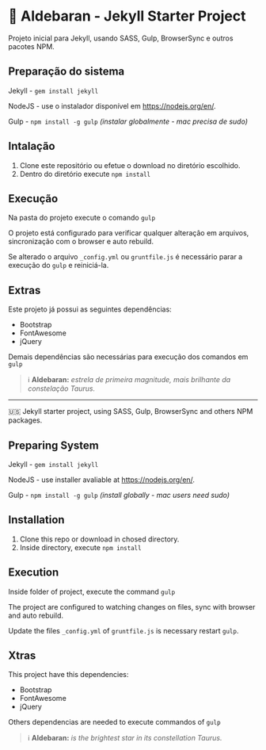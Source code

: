 :ox: Aldebaran - Jekyll Starter Project
==

Projeto inicial para Jekyll, usando SASS, Gulp, BrowserSync e outros pacotes NPM.

## Preparação do sistema
Jekyll - `gem install jekyll`

NodeJS - use o instalador disponível em https://nodejs.org/en/.

Gulp - `npm install -g gulp` *(instalar globalmente - mac precisa de sudo)*

## Intalação
1. Clone este repositório ou efetue o download no diretório escolhido.
2. Dentro do diretório execute `npm install`

## Execução

Na pasta do projeto execute o comando `gulp`

O projeto está configurado para verificar qualquer alteração em arquivos, sincronização com o browser e auto rebuild.

Se alterado o arquivo `_config.yml` ou `gruntfile.js` é necessário parar a execução do `gulp` e reiniciá-la.

## Extras
Este projeto já possui as seguintes dependências:
- Bootstrap
- FontAwesome
- jQuery

Demais dependências são necessárias para execução dos comandos em `gulp`

> :information_source: **Aldebaran:** *estrela de primeira magnitude, mais brilhante da constelação Taurus.*

---

:us:
Jekyll starter project, using SASS, Gulp, BrowserSync and others NPM packages.

## Preparing System
Jekyll - `gem install jekyll`

NodeJS - use installer avaliable at https://nodejs.org/en/.

Gulp - `npm install -g gulp` *(install globally - mac users need sudo)*

## Installation
1. Clone this repo or download in chosed directory.
2. Inside directory, execute `npm install`

## Execution
Inside folder of project, execute the command `gulp`

The project are configured to watching changes on files, sync with browser and auto rebuild.

Update the files `_config.yml` of `gruntfile.js` is necessary restart `gulp`.

## Xtras
This project have this dependencies:
- Bootstrap
- FontAwesome
- jQuery

Others dependencias are needed to execute commandos of `gulp`

> :information_source: **Aldebaran:** *is the brightest star in its constellation Taurus.*